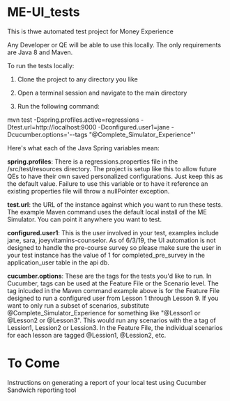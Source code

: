 # ME-UI_tests
This is thwe automated test project for Money Experience

Any Developer or QE will be able to use this locally. The only requirements are Java 8 and Maven.

To run the tests locally:

1. Clone the project to any directory you like
  
2. Open a terminal session and navigate to the main directory
  
3. Run the following command:
  
mvn test -Dspring.profiles.active=regressions -Dtest.url=http://localhost:9000 -Dconfigured.user1=jane -Dcucumber.options='--tags "@Complete_Simulator_Experience"'
    
Here's what each of the Java Spring variables mean:

<strong>spring.profiles</strong>: There is a regressions.properties file in the /src/test/resources directory. The project is setup like this to allow future QEs to have their own saved personalized configurations. Just keep this as the default value. Failure to use this variable or to have it reference an existing properties file will throw a nullPointer exception.

<strong>test.url</strong>: the URL of the instance against which you want to run these tests. The example Maven command uses the default local install of the ME Simulator. You can point it anywhere you want to test.

<strong>configured.user1</strong>: This is the user involved in your test, examples include jane, sara, joeyvitamins-counselor. As of 6/3/19, the UI automation is not designed to handle the pre-course survey so please make sure the user in your test instance has the value of 1 for completed_pre_survey in the application_user table in the api db.

<strong>cucumber.options</strong>: These are the tags for the tests you'd like to run. In Cucumber, tags can be used at the Feature File or the Scenario level. The tag inlcuded in the Maven command example above is for the Feature File designed to run a configured user from Lesson 1 through Lesson 9. If you want to only run a subset of scenarios, substitute @Complete_Simulator_Experience for something like "@Lesson1 or @Lesson2 or @Lesson3". This would run any scenarios with the a tag of Lession1, Lession2 or Lession3. In the Feature File, the individual scenarios for each lesson are tagged @Lession1, @Lession2, etc. 
  
# To Come
Instructions on generating a report of your local test using Cucumber Sandwich reporting tool

